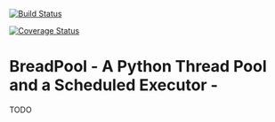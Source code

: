 [![Build Status](https://travis-ci.org/chamilad/breadpool.svg?branch=master)](https://travis-ci.org/chamilad/breadpool) 

[![Coverage Status](https://coveralls.io/repos/chamilad/breadpool/badge.svg?branch=master&service=github?dd=ff)](https://coveralls.io/github/chamilad/breadpool?branch=master)

# BreadPool - A Python Thread Pool and a Scheduled Executor - 


TODO
